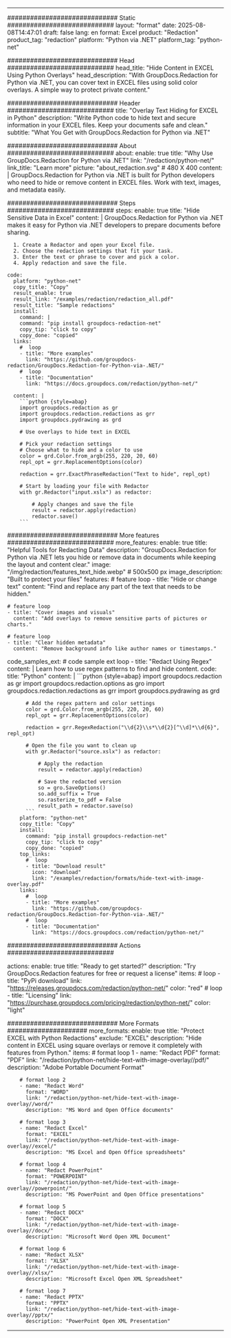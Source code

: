 
---
############################# Static ############################
layout: "format"
date:  2025-08-08T14:47:01
draft: false
lang: en
format: Excel
product: "Redaction"
product_tag: "redaction"
platform: "Python via .NET"
platform_tag: "python-net"

############################# Head ############################
head_title: "Hide Content in EXCEL Using Python Overlays"
head_description: "With GroupDocs.Redaction for Python via .NET, you can cover text in EXCEL files using solid color overlays. A simple way to protect private content."

############################# Header ############################
title: "Overlay Text Hiding for EXCEL in Python" 
description: "Write Python code to hide text and secure information in your EXCEL files. Keep your documents safe and clean."
subtitle: "What You Get with GroupDocs.Redaction for Python via .NET" 

############################# About ############################
about:
    enable: true
    title: "Why Use GroupDocs.Redaction for Python via .NET"
    link: "/redaction/python-net/"
    link_title: "Learn more"
    picture: "about_redaction.svg" # 480 X 400
    content: |
       GroupDocs.Redaction for Python via .NET is built for Python developers who need to hide or remove content in EXCEL files. Work with text, images, and metadata easily.

############################# Steps ############################
steps:
    enable: true
    title: "Hide Sensitive Data in Excel"
    content: |
      GroupDocs.Redaction for Python via .NET makes it easy for Python via .NET developers to prepare documents before sharing.
      
      1. Create a Redactor and open your Excel file.
      2. Choose the redaction settings that fit your task.
      3. Enter the text or phrase to cover and pick a color.
      4. Apply redaction and save the file.
   
    code:
      platform: "python-net"
      copy_title: "Copy"
      result_enable: true
      result_link: "/examples/redaction/redaction_all.pdf"
      result_title: "Sample redactions"
      install:
        command: |
        command: "pip install groupdocs-redaction-net"
        copy_tip: "click to copy"
        copy_done: "copied"
      links:
        #  loop
        - title: "More examples"
          link: "https://github.com/groupdocs-redaction/GroupDocs.Redaction-for-Python-via-.NET/"
        #  loop
        - title: "Documentation"
          link: "https://docs.groupdocs.com/redaction/python-net/"
          
      content: |
        ```python {style=abap}
        import groupdocs.redaction as gr
        import groupdocs.redaction.redactions as grr
        import groupdocs.pydrawing as grd

        # Use overlays to hide text in EXCEL

        # Pick your redaction settings
        # Choose what to hide and a color to use
        color = grd.Color.from_argb(255, 220, 20, 60)
        repl_opt = grr.ReplacementOptions(color)
                
        redaction = grr.ExactPhraseRedaction("Text to hide", repl_opt)

        # Start by loading your file with Redactor
        with gr.Redactor("input.xslx") as redactor:

            # Apply changes and save the file
            result = redactor.apply(redaction)
            redactor.save()
        ```            


############################# More features ############################
more_features:
  enable: true
  title: "Helpful Tools for Redacting Data"
  description: "GroupDocs.Redaction for Python via .NET lets you hide or remove data in documents while keeping the layout and content clear."
  image: "/img/redaction/features_text_hide.webp" # 500x500 px
  image_description: "Built to protect your files"
  features:
    # feature loop
    - title: "Hide or change text"
      content: "Find and replace any part of the text that needs to be hidden."

    # feature loop
    - title: "Cover images and visuals"
      content: "Add overlays to remove sensitive parts of pictures or charts."

    # feature loop
    - title: "Clear hidden metadata"
      content: "Remove background info like author names or timestamps."
      
  code_samples_ext:
    # code sample ext loop
    - title: "Redact Using Regex"
      content: |
        Learn how to use regex patterns to find and hide content.
      code:
        title: "Python"
        content: |
          ```python {style=abap}
          import groupdocs.redaction as gr
          import groupdocs.redaction.options as gro
          import groupdocs.redaction.redactions as grr
          import groupdocs.pydrawing as grd

          # Add the regex pattern and color settings
          color = grd.Color.from_argb(255, 220, 20, 60)
          repl_opt = grr.ReplacementOptions(color)

          redaction = grr.RegexRedaction("\\d{2}\\s*\\d{2}[^\\d]*\\d{6}", repl_opt)

          # Open the file you want to clean up
          with gr.Redactor("source.xslx") as redactor:

              # Apply the redaction
              result = redactor.apply(redaction)

              # Save the redacted version
              so = gro.SaveOptions()
              so.add_suffix = True
              so.rasterize_to_pdf = False
              result_path = redactor.save(so)
          ```
        platform: "python-net"
        copy_title: "Copy"
        install:
          command: "pip install groupdocs-redaction-net"
          copy_tip: "click to copy"
          copy_done: "copied"
        top_links:
          #  loop
          - title: "Download result"
            icon: "download"
            link: "/examples/redaction/formats/hide-text-with-image-overlay.pdf"
        links:
          #  loop
          - title: "More examples"
            link: "https://github.com/groupdocs-redaction/GroupDocs.Redaction-for-Python-via-.NET/"
          #  loop
          - title: "Documentation"
            link: "https://docs.groupdocs.com/redaction/python-net/"


############################# Actions ############################

actions:
  enable: true
  title: "Ready to get started?"
  description: "Try GroupDocs.Redaction features for free or request a license"
  items:
    #  loop
    - title: "PyPi download"
      link: "https://releases.groupdocs.com/redaction/python-net/"
      color: "red"
        #  loop
    - title: "Licensing"
      link: "https://purchase.groupdocs.com/pricing/redaction/python-net/"
      color: "light"


############################# More Formats #####################
more_formats:
    enable: true
    title: "Protect EXCEL with Python Redactions"
    exclude: "EXCEL"
    description: "Hide content in EXCEL using square overlays or remove it completely with features from Python."
    items: 
        # format loop 1
        - name: "Redact PDF"
          format: "PDF"
          link: "/redaction/python-net/hide-text-with-image-overlay//pdf/"
          description: "Adobe Portable Document Format"

        # format loop 2
        - name: "Redact Word"
          format: "WORD"
          link: "/redaction/python-net/hide-text-with-image-overlay//word/"
          description: "MS Word and Open Office documents"
          
        # format loop 3
        - name: "Redact Excel"
          format: "EXCEL"
          link: "/redaction/python-net/hide-text-with-image-overlay//excel/"
          description: "MS Excel and Open Office spreadsheets"

        # format loop 4
        - name: "Redact PowerPoint"
          format: "POWERPOINT"
          link: "/redaction/python-net/hide-text-with-image-overlay//powerpoint/"
          description: "MS PowerPoint and Open Office presentations"

        # format loop 5
        - name: "Redact DOCX"
          format: "DOCX"
          link: "/redaction/python-net/hide-text-with-image-overlay//docx/"
          description: "Microsoft Word Open XML Document"
          
        # format loop 6
        - name: "Redact XLSX"
          format: "XLSX"
          link: "/redaction/python-net/hide-text-with-image-overlay//xlsx/"
          description: "Microsoft Excel Open XML Spreadsheet"
          
        # format loop 7
        - name: "Redact PPTX"
          format: "PPTX"
          link: "/redaction/python-net/hide-text-with-image-overlay//pptx/"
          description: "PowerPoint Open XML Presentation"


---